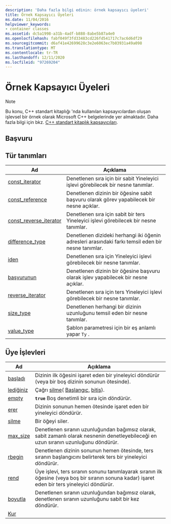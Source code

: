 ```yaml
---
description: 'Daha fazla bilgi edinin: örnek kapsayıcı üyeleri'
title: Örnek Kapsayıcı Üyeleri
ms.date: 11/04/2016
helpviewer_keywords:
- container classes
ms.assetid: dc5a1998-a31b-4adf-b888-8abe5b87a4e0
ms.openlocfilehash: fabf049f3fd33483cd226fd541717c7ac6d6df29
ms.sourcegitcommit: d6af41e42699628c3e2e6063ec7b03931a49a098
ms.translationtype: MT
ms.contentlocale: tr-TR
ms.lasthandoff: 12/11/2020
ms.locfileid: "97269204"
---
```

# <a name="sample-container-members"></a>Örnek Kapsayıcı Üyeleri

> [!NOTE]
> Bu konu, C++ standart kitaplığı 'nda kullanılan kapsayıcılardan oluşan işlevsel bir örnek olarak Microsoft C++ belgelerinde yer almaktadır. Daha fazla bilgi için bkz. [C++ standart kitaplık kapsayıcıları](../standard-library/stl-containers.md).

## <a name="reference"></a>Başvuru

## <a name="typedefs"></a>Tür tanımları

|Ad|Açıklama|
|-|-|
|[const_iterator](../standard-library/container-class-const-iterator.md)|Denetlenen sıra için bir sabit Yineleyici işlevi görebilecek bir nesne tanımlar.|
|[const_reference](../standard-library/container-class-const-reference.md)|Denetlenen dizinin bir öğesine sabit başvuru olarak görev yapabilecek bir nesne açıklar.|
|[const_reverse_iterator](../standard-library/container-class-const-reverse-iterator.md)|Denetlenen sıra için sabit bir ters Yineleyici işlevi görebilecek bir nesne tanımlar.|
|[difference_type](../standard-library/container-class-difference-type.md)|Denetlenen dizideki herhangi iki öğenin adresleri arasındaki farkı temsil eden bir nesne tanımlar.|
|[iden](../standard-library/container-class-iterator.md)|Denetlenen sıra için Yineleyici işlevi görebilecek bir nesne tanımlar.|
|[başvurunun](../standard-library/container-class-reference.md)|Denetlenen dizinin bir öğesine başvuru olarak işlev yapabilecek bir nesne açıklar.|
|[reverse_iterator](../standard-library/container-class-reverse-iterator.md)|Denetlenen sıra için ters Yineleyici işlevi görebilecek bir nesne tanımlar.|
|[size_type](../standard-library/container-class-size-type.md)|Denetlenen herhangi bir dizinin uzunluğunu temsil eden bir nesne tanımlar.|
|[value_type](../standard-library/container-class-value-type.md)|Şablon parametresi için bir eş anlamlı yapar `Ty` .|

## <a name="member-functions"></a>Üye İşlevleri

|Ad|Açıklama|
|-|-|
|[başladı](../standard-library/container-class-begin.md)|Dizinin ilk öğesini işaret eden bir yineleyici döndürür (veya bir boş dizinin sonunun ötesinde).|
|[lediğiniz](../standard-library/container-class-clear.md)|Çağrı [silme](../standard-library/container-class-erase.md)( [Başlangıç](../standard-library/container-class-begin.md), [bitiş](../standard-library/container-class-end.md)).|
|[empty](../standard-library/container-class-empty.md)|**`true`** Boş denetimli bir sıra için döndürür.|
|[erer](../standard-library/container-class-end.md)|Dizinin sonunun hemen ötesinde işaret eden bir yineleyici döndürür.|
|[silme](../standard-library/container-class-erase.md)|Bir öğeyi siler.|
|[max_size](../standard-library/container-class-max-size.md)|Denetlenen sıranın uzunluğundan bağımsız olarak, sabit zamanlı olarak nesnenin denetleyebileceği en uzun sıranın uzunluğunu döndürür.|
|[rbegin](../standard-library/container-class-rbegin.md)|Denetlenen dizinin sonunun hemen ötesinde, ters sıranın başlangıcını belirterek ters bir yineleyici döndürür.|
|[rend](../standard-library/container-class-rend.md)|Üye işlevi, ters sıranın sonunu tanımlayarak sıranın ilk öğesine (veya boş bir sıranın sonuna kadar) işaret eden bir ters yineleyici döndürür.|
|[boyutla](../standard-library/container-class-size.md)|Denetlenen sıranın uzunluğundan bağımsız olarak, denetlenen sıranın uzunluğunu sabit bir kez döndürür.|
|[Kur](../standard-library/container-class-swap.md)
